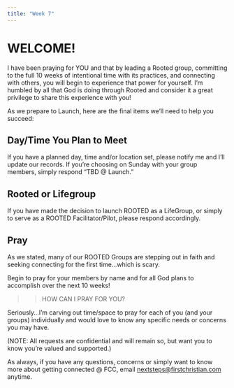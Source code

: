 ```yaml
---
title: "Week 7"
---
```


# WELCOME!

I have been praying for YOU and that by leading a Rooted group, committing to the full 10 weeks of intentional time with its practices, and connecting with others, you will begin to experience that power for yourself. I’m humbled by all that God is doing through Rooted and consider it a great privilege to share this experience with you!

As we prepare to Launch, here are the final items we’ll need to help you succeed:

## Day/Time You Plan to Meet

If you have a planned day, time and/or location set, please notify me and I’ll update our records. If you’re choosing on Sunday with your group members, simply respond “TBD @ Launch.”

## Rooted or Lifegroup

If you have made the decision to launch ROOTED as a LifeGroup, or simply to serve as a ROOTED Facilitator/Pilot, please respond accordingly.

## Pray

As we stated, many of our ROOTED Groups are stepping out in faith and seeking connecting for the first time…which is scary.

Begin to pray for your members by name and for all God plans to accomplish over the next 10 weeks!

>>HOW CAN I PRAY FOR YOU?

Seriously…I’m carving out time/space to pray for each of you (and your groups) individually and would love to know any specific needs or concerns you may have.

(NOTE: All requests are confidential and will remain so, but want you to know you’re valued and supported.)

As always, if you have any questions, concerns or simply want to know more about getting connected @ FCC, email nextsteps@firstchristian.com anytime.
